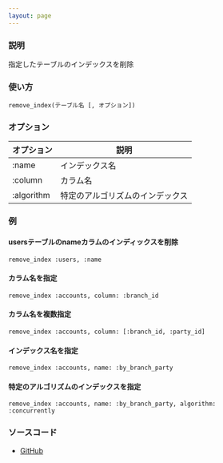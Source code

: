 ```yaml
---
layout: page
---
```

### 説明
指定したテーブルのインデックスを削除

### 使い方
    remove_index(テーブル名 [, オプション])

### オプション

オプション      | 説明
-----------|-----------------
:name      | インデックス名
:column    | カラム名
:algorithm | 特定のアルゴリズムのインデックス

### 例
#### usersテーブルのnameカラムのインディックスを削除
    remove_index :users, :name

#### カラム名を指定
    remove_index :accounts, column: :branch_id

#### カラム名を複数指定
    remove_index :accounts, column: [:branch_id, :party_id]

#### インデックス名を指定
    remove_index :accounts, name: :by_branch_party

#### 特定のアルゴリズムのインデックスを指定
    remove_index :accounts, name: :by_branch_party, algorithm: :concurrently

### ソースコード
* [GitHub](https://github.com/rails/rails/blob/f33d52c95217212cbacc8d5e44b5a8e3cdc6f5b3/activerecord/lib/active_record/connection_adapters/abstract/schema_statements.rb#L817)